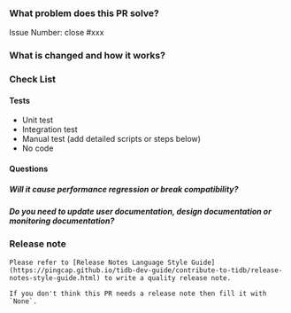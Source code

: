 <!--
Thank you for contributing to TiFlow! 
Please read MD's [CONTRIBUTING](https://sdbflow/blob/master/CONTRIBUTING.md) document **BEFORE** filing this PR.
-->

### What problem does this PR solve?
<!--
Please create an issue first to describe the problem.

There MUST be one line starting with "Issue Number:  " and 
linking the relevant issues via the "close" or "ref".

For more info, check https://pingcap.github.io/tidb-dev-guide/contribute-to-tidb/contribute-code.html#referring-to-an-issue.
 -->

Issue Number: close #xxx

### What is changed and how it works?


### Check List <!--REMOVE the items that are not applicable-->

#### Tests <!-- At least one of them must be included. -->

 - Unit test
 - Integration test
 - Manual test (add detailed scripts or steps below)
 - No code

#### Questions <!-- Authors should answer these questions and reviewers should consider these questions. -->

##### Will it cause performance regression or break compatibility?

##### Do you need to update user documentation, design documentation or monitoring documentation?

### Release note <!-- bugfixes or new features need a release note -->

```release-note
Please refer to [Release Notes Language Style Guide](https://pingcap.github.io/tidb-dev-guide/contribute-to-tidb/release-notes-style-guide.html) to write a quality release note.

If you don't think this PR needs a release note then fill it with `None`.
```
